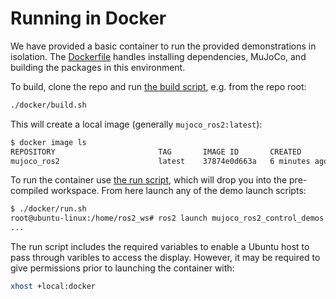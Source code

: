 # Running in Docker

We have provided a basic container to run the provided demonstrations in isolation.
The [Dockerfile](Dockerfile) handles installing dependencies, MuJoCo, and building the packages in this environment.

To build, clone the repo and run [the build script](./build.sh), e.g. from the repo root:

```bash
./docker/build.sh
```

This will create a local image (generally `mujoco_ros2:latest`):

```bash
$ docker image ls
REPOSITORY                       TAG       IMAGE ID       CREATED             SIZE
mujoco_ros2                      latest    37874e0d663a   6 minutes ago       1.52GB
```

To run the container use [the run script](./run.sh), which will drop you into the pre-compiled workspace.
From here launch any of the demo launch scripts:

```bash
$ ./docker/run.sh
root@ubuntu-linux:/home/ros2_ws# ros2 launch mujoco_ros2_control_demos cart_example_position.launch.py
...
```

The run script includes the required variables to enable a Ubuntu host to pass through varibles to access the display.
However, it may be required to give permissions prior to launching the container with:

```bash
xhost +local:docker
```
